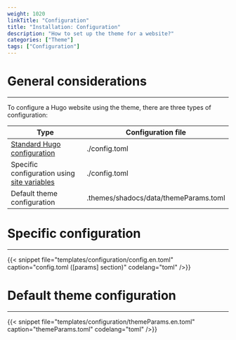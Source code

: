 ```yaml
---
weight: 1020
linkTitle: "Configuration"
title: "Installation: Configuration"
description: "How to set up the theme for a website?"
categories: ["Theme"]
tags: ["Configuration"]
---
```


# General considerations
---

To configure a Hugo website using the theme, there are three types of configuration:

| Type | Configuration file |
| ---- | ------------------------ |
| [Standard Hugo configuration](https://gohugo.io/getting-started/configuration/) | ./config.toml |
| Specific configuration using [site variables](https://gohugo.io/variables/site/) | ./config.toml |
| Default theme configuration | .themes/shadocs/data/themeParams.toml |

# Specific configuration
---

{{< snippet
    file="templates/configuration/config.en.toml"
    caption="config.toml ([params] section)"
    codelang="toml"
/>}}

# Default theme configuration
---

{{< snippet
    file="templates/configuration/themeParams.en.toml"
    caption="themeParams.toml"
    codelang="toml"
/>}}
